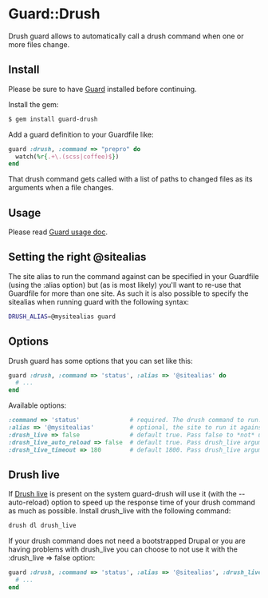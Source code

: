 # Guard::Drush

Drush guard allows to automatically call a drush command when one or more files change.

## Install

Please be sure to have [Guard](https://github.com/guard/guard) installed before continuing.

Install the gem:

``` bash
$ gem install guard-drush
```

Add a guard definition to your Guardfile like:

``` ruby
guard :drush, :command => "prepro" do
  watch(%r{.+\.(scss|coffee)$})
end
```

That drush command gets called with a list of paths to changed files as its arguments when a file changes.

## Usage

Please read [Guard usage doc](http://github.com/guard/guard#readme).

## Setting the right @sitealias
The site alias to run the command against can be specified in your Guardfile (using the :alias option) but (as is most likely) you'll want to re-use that Guardfile for more than one site. As such it is also possible to specify the sitealias when running guard with the following syntax:

``` bash
DRUSH_ALIAS=@mysitealias guard
```

## Options

Drush guard has some options that you can set like this:

``` ruby
guard :drush, :command => 'status', :alias => '@sitealias' do
  # ...
end
```

Available options:

``` ruby
:command => 'status'              # required. The drush command to run.
:alias => '@mysitealias'          # optional, the site to run it against
:drush_live => false              # default true. Pass false to *not* use the drush_live drush command if present
:drush_live_auto_reload => false  # default true. Pass drush_live argument through.
:drush_live_timeout => 180        # default 1800. Pass drush_live argument through.
```
## Drush live
If [Drush live](http://drupal.org/project/drush_live) is present on the system guard-drush will use it (with the --auto-reload) option to speed up the response time of your drush command as much as possible. Install drush_live with the following command:

``` bash
drush dl drush_live
```

If your drush command does not need a bootstrapped Drupal or you are having problems with drush_live you can choose to not use it with the :drush_live => false option:

``` ruby
guard :drush, :command => 'status', :alias => '@sitealias', :drush_live => false do
  # ...
end
```
